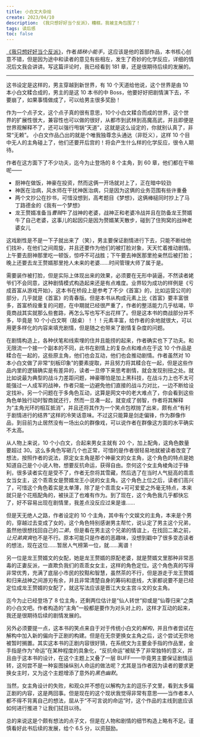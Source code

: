 ```yaml
---
title: 小白文大杂烩
create: 2023/04/10
description: 《我只想好好当个反派》，糟糕，我被主角包围了！
tags: 读后感
toc: false
---
```


[《我只想好好当个反派》](https://www.qidian.com/book/1035829000/)，作者*插秧小能手*，这应该是他的首部作品，本书核心创意不错，但是因为途中和读者的意见有些相左，发生了奇妙的化学反应，详细的情况后文我会讲讲。写这篇评论时，我已经看到 181 章，还是很期待后续的发展的。

---

这书设定是这样的，男主穿越到新世界，有 10 个天道给他说，这个世界是由 10 本小白文糅合成的，男主的是这 10 本书的中 Boss，他要好好把剧情演下去，不要崩了，如果事情做成了，可以给男主很多奖励！

作为一个点子文，这个点子真的很有意思，10个小白文糅合而成的世界，这个世界的扩展性很大，兼容性也可以做的很好，从都市到武林到高魔高武，并且即便是世界观解释不了，还可以强行甩锅“天道”，这就是这么设定的，你就别认真了，非常“无赖”。
小白文作品凸出的就是个唯我独尊念头通达（非贬义），这样 10 个目中无人的主角碰上了，他们还要开后宫的！将会产生什么样的化学反应，很令人期待。

作者在这方面下了不少功夫，迄今为止登场的 8 个主角，到 60 章，他们都在干嘛呢——

* 厨神在做饭，神豪在投资，然而这俩一开场就对上了，正在暗中较劲
* 神医在治病，风水师在干扰神医治病，只是因为这俩的业务范围有些许重叠
* 两个文抄公在抄书，可惜没想到，高考题目《梦想》，这俩棒槌同时抄上了马丁路德金的《我有一个梦想》
* 龙王赘婿准备当*曹贼*牛了战神的老婆，战神正和老婆冷战并且在防备龙王赘婿牛了自己老婆，这事儿的起因只是因为赘婿某天散步，碰到了住狗窝的战神老婆女儿

这戏剧性是不是一下子就出来了（笑），男主要保证剧情进行下去，只能不断给他们找补，在他们之间周旋，并且还要作为他们的被打脸对象，天天忙着推动剧情。
上午要去厨神那里吃一顿饭，惊呼不可战胜；下午要去神医那里抢亲然后被打脸；晚上还要去龙王赘婿那里抢人未来的老婆……时间管理大师了属于是。

需要装作被打脸，但是实际上体现出来的效果，必须要在无形中装逼，不然读者姥爷们不会同意，这种剧情模式构造起来还是有点难度。业界较为成功的样例是《亏成首富从游戏开始》，这本书在桥段上是参考了不少《首富》的，比如运营公司的部分，几乎就是《首富》的青春版。但是本书从构成元素上比《首富》要丰富很多，首富桥段重复的问题，在中期就已经很严重了，作者的整活能力几乎枯竭，毕竟商战其实就那么些套路，再怎么写也写不出花样了。但是这本书的商战部分并不多，毕竟是 10 个小白文啊（敲桌）！！！元素丰富，给作者的余地就很大，可以用更多样化的内容来填充剧情，但是随之也带来了剧情复杂度的问题。

在剧情构造上，各种伏笔和线索埋的住并且能捞的起来，作者确实也下了功夫。和无限流一个接一个副本的不同，此书在剧情上的复杂点和难点在于这 10 个作品是糅合在一起的，这些原主角，他们也会互动，他们也会推动剧情。作者虽然对 10 本小白文做了非常“刻板印象”的要素提取，并且努力将其糅合在一起，但是这些作品内里的逻辑确实是有差异的，读者一旦停下来思考剧情，就会发现别扭之处。就比如说最为典型的战斗力差距问题，神豪哪怕是加上黑科技，在战斗力上也不太可能强过一人成军的战神，作者只能一边避免他们直接的战斗力对比，一边不断给设定找补。另一个问题在于多角色互动，这算是网文中的老大难点了，你会看到这些角色单独行动时智商就还行，然而一旦凑一起，就变成了弱智，作者将其解释为“主角光环的相互抵消”，并且还将其作为一个笑点包袱抛了出来，颇有点“有利于剧情进行的结界”这样的冷笑话意味。不过这只能算是剑走偏锋，作为群像作品，到目前为止居然没有一场出众的群像戏，可以说作者在群像这方面的水平确实不太高。

从人物上来说，10 个小白文，合起来男女主就有 20 个，加上配角，这角色数量要超过 30。这么多角色写砸几个也正常，可惜的是作者很轻易地就被读者改变了想法，按照作者的说法，原定女主角是那个神豪文的女主角，这个角色的特点是她知道自己是个小说人物，想要反抗命运，获得自由。奈何这个女主角棱角过于锋利，很多读者实在是受不了，作者无奈将其雪藏，然后选了在当时人气挺高的乖乖女当女主，这个乖乖女是赘婿龙王小说的女主角。这个角色上位之后，读者们高兴了，可惜这个角色着实是太单薄，除了是个乖乖女+可可爱爱之外毫无特点，本来就只是个花瓶配角的，被扶正了也难有作为。到了现在，这个角色我几乎都快忘了，好不容易出现在剧情里，我差点没反应过来是谁……

但是天无绝人之路，作者设定的 10 个主角，其中有个文娱文的主角，本来是个男的，穿越过去变成了女的，这个角色特别感谢男主帮忙，说认定了男主这个兄弟，虽然他很想找回自己的*二弟*，但是看在男主这个兄弟的情谊上，在找回二弟之前，*让兄弟爽爽*也不是不行。原本可能只是作者的恶趣味，没想到戳中了很多变态读者的想法，现在这位……暂居人气榜第一位，就……离谱！

另一位是龙王赘婿文的女配，她是龙王赘婿的原配老婆，就是赘婿文里那种非常恶毒的正妻反派，一直欺负我们的乖乖女女主，这样的角色定位。这个角色真的写得非常优秀，充满了底层小市民的狡黠和智慧，虽然茶的不行，但是游走于龙王赘婿和归来战神之间游刃有余，并且非常清楚自身的筹码和底线，大家都说要不是已经定位成龙王赘婿的女配了，就这写法应该是晋江大女主宫斗文的女主角。

迄今为止已经登场了 8 位主角，还剩两位估计是“仙人转世”抑或是“仙尊归来”之类的小白文吧。作者构造的“主角”一般都是要作为对头对上的，这样才互动的起来，我还是很期待后续的剧情发展的。

另外必须要提一点，这本书的笑点来自于对于传统小白文的*解构*，并且作者尝试在解构中加入新的偏向于正剧的构建。但是在无奈更换女主角之后，这个尝试无奈地被暂时搁置。其实这本书的正剧内容很好猜，在系统文为主要金手指的作品里，金手指是作为“命运”在某种程度的具象化，“反抗命运”被赋予了非常独特的意义，并且由于这本书的设计，在这个主题上又叠了一层 BUFF——毕竟男主要保证剧情运转，这何尝不是一种妄图操纵别人命运的做法呢？尤其是当作者因为读者的要求更换女主时，又为这个主题增添了意外的*黑色幽默*。

当然，女主角设计的失败，和观众并不想在以解构为主的逗乐子文里，看到太多偏正剧的内容，这是两回事。但是现在的这个现状我觉得非常有意思——当作者本人都不得不背离自己的想法，屈从于“不可言说的命运”时，这个作品的主线到底应该如何进行推进？让我们拭目以待。

总的来说这是个颇有想法的点子文，但是在人物和剧情的细节构造上略有不足。谨慎看好此书后续的发展，给个 6.5 分，以资鼓励。
